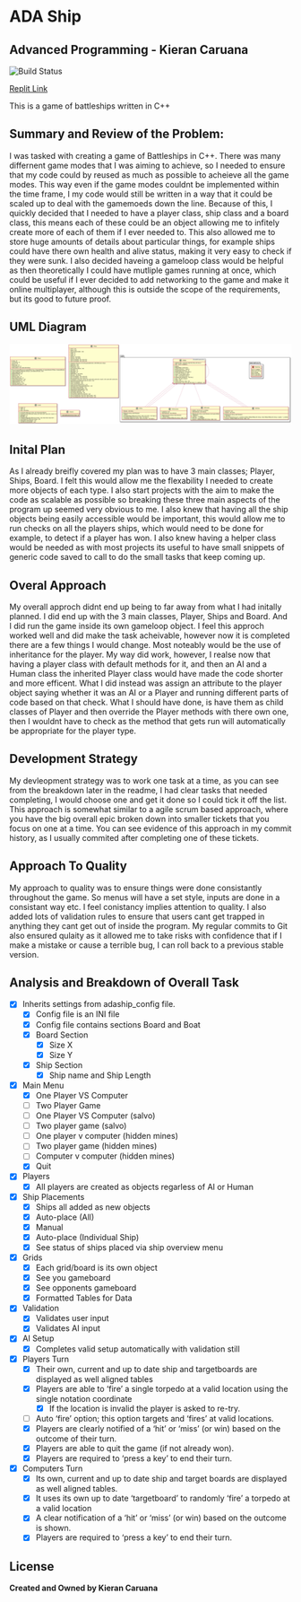 # ADA Ship
## Advanced Programming - Kieran Caruana

![Build Status](https://travis-ci.org/joemccann/dillinger.svg?branch=master)

[Replit Link](https://replit.com/@KieranCaruana/AdaShip#README.md)

This is a game of battleships written in C++

## Summary and Review of the Problem:
I was tasked with creating a game of Battleships in C++. There was many differnent game modes that I was aiming to achieve, so I needed to ensure that my code could by reused as much as possible to acheieve all the game modes. This way even if the game modes couldnt be implemented within the time frame, I my code would still be written in a way that it could be scaled up to deal with the gamemoeds down the line. Because of this, I quickly decided that I needed to have a player class, ship class and a board class, this means each of these could be an object allowing me to infitely create more of each of them if I ever needed to. This also allowed me to store huge amounts of details about particular things, for example ships could have there own health and alive status, making it very easy to check if they were sunk. I also decided haveing a gameloop class would be helpful as then theoretically I could have mutliple games running at once, which could be useful if I ever decided to add networking to the game and make it online multiplayer, although this is outside the scope of the requirements, but its good to future proof.

## UML Diagram
![UML Diagram](diagrams/UML.png)

## Inital Plan
As I already breifly covered my plan was to have 3 main classes; Player, Ships, Board. I felt this would allow me the flexability I needed to create more objects of each type. I also start projects with the aim to make the code as scalable as possible so breaking these three main aspects of the program up seemed very obvious to me. I also knew that having all the ship objects being easily accessible would be important, this would allow me to run checks on all the players ships, which would need to be done for example, to detect if a player has won. I also knew having a helper class would be needed as with most projects its useful to have small snippets of generic code saved to call to do the small tasks that keep coming up.

## Overal Approach
My overall approch didnt end up being to far away from what I had initally planned. I did end up with the 3 main classes, Player, Ships and Board. And I did run the game inside its own gameloop object. I feel this approch worked well and did make the task acheivable, however now it is completed there are a few things I would change. Most noteably would be the use of inheritance for the player. My way did work, however, I realse now that having a player class with default methods for it, and then an AI and a Human class the inherited Player class would have made the code shorter and more efficent. What I did instead was assign an attribute to the player object saying whether it was an AI or a Player and running different parts of code based on that check. What I should have done, is have them as child classes of Player and then override the Player methods with there own one, then I wouldnt have to check as the method that gets run will automatically be appropriate for the player type. 

## Development Strategy
My devleopment strategy was to work one task at a time, as you can see from the breakdown later in the readme, I had clear tasks that needed completing, I would choose one and get it done so I could tick it off the list. This approach is somewhat similar to a agile scrum based approach, where you have the big overall epic broken down into smaller tickets that you focus on one at a time. You can see evidence of this approach in my commit history, as I usually commited after completing one of these tickets.

## Approach To Quality
My approach to quality was to ensure things were done consistantly throughout the game. So menus will have a set style, inputs are done in a consistant way etc. I feel conistancy implies attention to quality. I also added lots of validation rules to ensure that users cant get trapped in anything they cant get out of inside the program. My regular commits to Git also ensured qulaity as it allowed me to take risks with confidence that if I make a mistake or cause a terrible bug, I can roll back to a previous stable version.

## Analysis and Breakdown of Overall Task

- [x] Inherits settings from adaship_config file.
  - [x] Config file is an INI file 
  - [x] Config file contains sections Board and Boat
  - [x] Board Section
    - [x] Size X
    - [x] Size Y
  - [x] Ship Section
    - [x] Ship name and Ship Length
- [x] Main Menu
  - [x] One Player VS Computer
  - [ ] Two Player Game
  - [ ] One Player VS Computer (salvo)
  - [ ] Two player game (salvo)
  - [ ] One player v computer (hidden mines)
  - [ ] Two player game (hidden mines)
  - [ ] Computer v computer (hidden mines)
  - [x] Quit
- [x] Players
  - [x] All players are created as objects regarless of AI or Human
- [x] Ship Placements
  - [x] Ships all added as new objects
  - [x] Auto-place (All)
  - [x] Manual
  - [x] Auto-place (Individual Ship)
  - [x] See status of ships placed via ship overview menu
- [x] Grids
  - [x] Each grid/board is its own object
  - [x] See you gameboard
  - [x] See opponents gameboard
  - [x] Formatted Tables for Data
- [x] Validation
  - [x] Validates user input
  - [x] Validates AI input
- [x] AI Setup
  - [x] Completes valid setup automatically with validation still 
- [x] Players Turn
  - [x] Their own, current and up to date ship and targetboards are displayed as well aligned tables
  - [x] Players are able to ‘fire’ a single torpedo at a valid location using the single notation coordinate
    - [x] If the location is invalid the player is asked to re-try.
  - [ ] Auto ‘fire’ option; this option targets and ‘fires’ at valid locations.
  - [x] Players are clearly notified of a ‘hit’ or ‘miss’ (or win) based on the outcome of their turn.
  - [x] Players are able to quit the game (if not already won).
  - [x] Players are required to ‘press a key’ to end their turn.
- [x] Computers Turn
  - [x] Its own, current and up to date ship and target boards are displayed as well aligned tables.
  - [x] It uses its own up to date ‘targetboard’ to randomly ‘fire’ a torpedo at a valid location
  - [x] A clear notification of a ‘hit’ or ‘miss’ (or win) based on the outcome is shown.
  - [x] Players are required to ‘press a key’ to end their turn.

## License

**Created and Owned by Kieran Caruana**